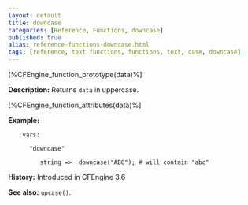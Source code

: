 ```yaml
---
layout: default
title: downcase
categories: [Reference, Functions, downcase]
published: true
alias: reference-functions-downcase.html
tags: [reference, text functions, functions, text, case, downcase]
---
```


[%CFEngine_function_prototype(data)%]

**Description:** Returns `data` in uppercase.

[%CFEngine_function_attributes(data)%]

**Example:**

```cf3
    vars:

      "downcase"

         string =>  downcase("ABC"); # will contain "abc"
```

**History:** Introduced in CFEngine 3.6

**See also:** `upcase()`.
